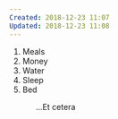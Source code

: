 ```yaml
---
Created: 2018-12-23 11:07
Updated: 2018-12-23 11:08
---
```



1. Meals
2. Money
3. Water
4. Sleep
5. Bed

            ...Et cetera
